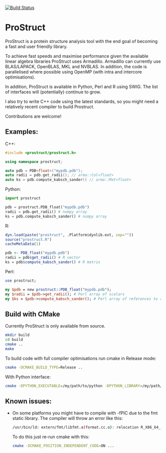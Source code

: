 
[![Build Status](https://travis-ci.org/gf712/ProStruct.svg?branch=master)](https://travis-ci.org/gf712/ProStruct)

# ProStruct
ProStruct is a protein structure analysis tool with the end goal of becoming a fast and user friendly library.

To achieve fast speeds and maximise performance given the available linear algebra libraries ProStruct uses
Armadillo. Armadillo can currently use BLAS/LAPACK, OpenBLAS, MKL and NVBLAS. In addition, the code is parallelised
where possible using OpenMP (with intra and intercore optimisations).

In addition, ProStruct is available in Python, Perl and R using SWIG. The list of interfaces will (potentially) continue to grow.

I also try to write C++ code using the latest standards, so you might need a relatively recent compiler to build
Prostruct.

Contributions are welcome!

## Examples:

C++:
```cpp
#include <prostruct/prostruct.h>

using namespace prostruct;

auto pdb = PDB<float>("mypdb.pdb");
auto radii = pdb.get_radii(); // arma::Col<float>
auto ks = pdb.compute_kabsch_sander() // arma::Mat<float>
```

Python:
```python
import prostruct

pdb = prostruct.PDB_float("mypdb.pdb")
radii = pdb.get_radii() # numpy array
ks = pdb.compute_kabsch_sander() # numpy array
```

R:
```R
dyn.load(paste("prostruct", .Platform$dynlib.ext, sep=""))
source("prostruct.R")
cacheMetaData(1)

pdb <- PDB_float("mypdb.pdb")
radii = pdb$get_radii() # R vector
ks = pdb$compute_kabsch_sander() # R matrix
```

Perl:
```perl
use prostruct;

my $pdb = new prostruct::PDB_float("mypdb.pdb");
my $radii = $pdb->get_radii(); # Perl array of scalars
my $ks = $pdb->compute_kabsch_sander(); # Perl array of references to arrays of scalars
```

## Build with CMake

Currently ProStruct is only available from source.

```bash
mkdir build
cd build
cmake ..
make
```

To build code with full compiler optimisations run cmake in Release mode:
```bash
cmake -DCMAKE_BUILD_TYPE=Release ..
```

With Python interface:
```bash
cmake -DPYTHON_EXECUTABLE=/my/path/to/python -DPYTHON_LIBRARY=/my/path/python/to/lib/libpython3.6m.so -DPYTHON_INCLUDE_DIR=/my/path/to/include/python3.6m/ ..
```

## Known issues:

* On some platforms you might have to compile with -fPIC due to the fmt static library. The compiler will throw an error like this:
    ```bash
   /usr/bin/ld: extern/fmt/libfmt.a(format.cc.o): relocation R_X86_64_PC32 against symbol `_ZN3fmt2v58internal12basic_bufferIcE6resizeEm' can not be used when making a shared object; recompile with -fPIC
  ```
  To do this just re-run cmake with this:
  ```bash
  cmake -DCMAKE_POSITION_INDEPENDENT_CODE=ON ...
  ```
